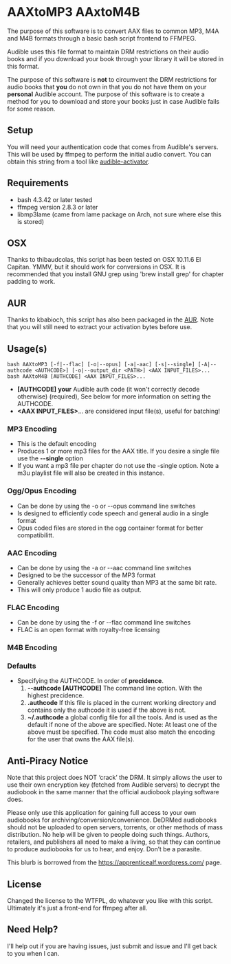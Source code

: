 # AAXtoMP3 AAxtoM4B
The purpose of this software is to convert AAX files to common MP3, M4A and M4B formats
through a basic bash script frontend to FFMPEG.

Audible uses this file format to maintain DRM restrictions on their audio
books and if you download your book through your library it will be
stored in this format.

The purpose of this software is **not** to circumvent the DRM restrictions
for audio books that **you** do not own in that you do not have them on
your **personal** Audible account. The purpose of this software is to
create a method for you to download and store your books just in case
Audible fails for some reason.

## Setup
You will need your authentication code that comes from Audible's
servers. This will be used by ffmpeg to perform the initial audio convert. You
can obtain this string from a tool like [audible-activator](https://github.com/inAudible-NG/audible-activator).

## Requirements
* bash 4.3.42 or later tested
* ffmpeg version 2.8.3 or later
* libmp3lame (came from lame package on Arch, not sure where else this is stored)

## OSX
Thanks to thibaudcolas, this script has been tested on OSX 10.11.6 El Capitan. YMMV, but it should work for 
conversions in OSX. It is recommended that you install GNU grep using 'brew install grep' for chapter padding to work.

## AUR
Thanks to kbabioch, this script has also been packaged in the [AUR](https://aur.archlinux.org/packages/aaxtomp3-git/). Note that you will still need to extract your activation bytes before use.

## Usage(s)
```
bash AAXtoMP3 [-f|--flac] [-o|--opus] [-a|-aac] [-s|--single] [-A|--authcode <AUTHCODE>] [-o|--output_dir <PATH>] <AAX INPUT_FILES>...
bash AAXtoM4B [AUTHCODE] <AAX INPUT_FILES>...
```

* **[AUTHCODE]** **your** Audible auth code (it won't correctly decode otherwise) (required), See below for more information on setting the AUTHCODE.
* **&lt;AAX INPUT_FILES&gt;**... are considered input file(s), useful for batching!

### MP3 Encoding
* This is the default encoding
* Produces 1 or more mp3 files for the AAX title.  If you desire a single file use the **--single** option
* If you want a mp3 file per chapter do not use the -single option. Note a m3u playlist file will also be created in this instance.

### Ogg/Opus Encoding
* Can be done by using the -o or --opus command line switches
* Is designed to efficiently code speech and general audio in a single format
* Opus coded files are stored in the ogg container format for better compatibilitt.

### AAC Encoding
* Can be done by using the -a or --aac command line switches
* Designed to be the successor of the MP3 format
* Generally achieves better sound quality than MP3 at the same bit rate.
* This will only produce 1 audio file as output.

### FLAC Encoding
* Can be done by using the -f or --flac command line switches
* FLAC is an open format with royalty-free licensing 

### M4B Encoding

### Defaults
* Specifying the AUTHCODE.
    In order of __precidence__.
    1. __--authcode [AUTHCODE]__ The command line option. With the highest precidence.
    2. __.authcode__ If this file is placed in the current working directory and contains only the authcode it is used if the above is not.
    3. __~/.authcode__ a global config file for all the tools. And is used as the default if none of the above are specified.
Note: At least one of the above must be specified. The code must also match the encoding for the user that owns the AAX file(s).

## Anti-Piracy Notice
Note that this project does NOT ‘crack’ the DRM. It simply allows the user to
use their own encryption key (fetched from Audible servers) to decrypt the
audiobook in the same manner that the official audiobook playing software does.

Please only use this application for gaining full access to your own audiobooks
for archiving/conversion/convenience. DeDRMed audiobooks should not be uploaded
to open servers, torrents, or other methods of mass distribution. No help will
be given to people doing such things. Authors, retailers, and publishers all
need to make a living, so that they can continue to produce audiobooks for us to
hear, and enjoy. Don’t be a parasite.

This blurb is borrowed from the https://apprenticealf.wordpress.com/ page.

## License
Changed the license to the WTFPL, do whatever you like with this script. Ultimately it's just a front-end for ffmpeg after all.

## Need Help?
I'll help out if you are having issues, just submit and issue and I'll get back to you when I can.
